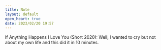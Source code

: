 ```yaml
---
title: Note
layout: default
open_heart: true
date: 2023/02/20 19:57
---
```


If Anything Happens I Love You (Short 2020): Well, I wanted to cry but not about my own life and this did it in 10 minutes.
